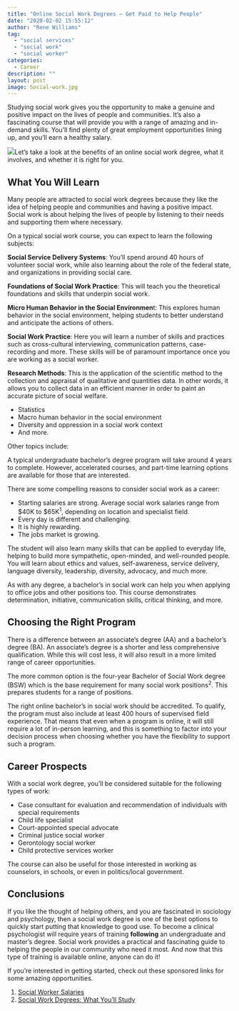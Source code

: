 ```yaml
---
title: "Online Social Work Degrees – Get Paid to Help People"
date: "2020-02-02 15:55:12"
author: "Rene Williams"
tag:
  - "social services"
  - "social work"
  - "social worker"
categories:
  - Career
description: ""
layout: post
image: Social-work.jpg
---
```


Studying social work gives you the opportunity to make a genuine and positive impact on the lives of people and communities. It’s also a fascinating course that will provide you with a range of amazing and in-demand skills. You’ll find plenty of great employment opportunities lining up, and you’ll earn a healthy salary.

![](/posts/Social-work-1024x681.jpg)Let’s take a look at the benefits of an online social work degree, what it involves, and whether it is right for you.

## What You Will Learn

Many people are attracted to social work degrees because they like the idea of helping people and communities and having a positive impact. Social work is about helping the lives of people by listening to their needs and supporting them where necessary.

On a typical social work course, you can expect to learn the following subjects:

**Social Service Delivery Systems**: You’ll spend around 40 hours of volunteer social work, while also learning about the role of the federal state, and organizations in providing social care.

**Foundations of Social Work Practice**: This will teach you the theoretical foundations and skills that underpin social work.

**Micro Human Behavior in the Social Environmen**t: This explores human behavior in the social environment, helping students to better understand and anticipate the actions of others.

**Social Work Practice**: Here you will learn a number of skills and practices such as cross-cultural interviewing, communication patterns, case-recording and more. These skills will be of paramount importance once you are working as a social worker.

**Research Methods**: This is the application of the scientific method to the collection and appraisal of qualitative and quantities data. In other words, it allows you to collect data in an efficient manner in order to paint an accurate picture of social welfare.

- Statistics
- Macro human behavior in the social environment
- Diversity and oppression in a social work context
- And more.

Other topics include:

A typical undergraduate bachelor’s degree program will take around 4 years to complete. However, accelerated courses, and part-time learning options are available for those that are interested.

There are some compelling reasons to consider social work as a career:

- Starting salaries are strong. Average social work salaries range from $40K to $65K<sup>1</sup>, depending on location and specialist field.
- Every day is different and challenging.
- It is highly rewarding.
- The jobs market is growing.

The student will also learn many skills that can be applied to everyday life, helping to build more sympathetic, open-minded, and well-rounded people. You will learn about ethics and values, self-awareness, service delivery, language diversity, leadership, diversity, advocacy, and much more.

As with any degree, a bachelor’s in social work can help you when applying to office jobs and other positions too. This course demonstrates determination, initiative, communication skills, critical thinking, and more.

## Choosing the Right Program

There is a difference between an associate’s degree (AA) and a bachelor’s degree (BA). An associate’s degree is a shorter and less comprehensive qualification. While this will cost less, it will also result in a more limited range of career opportunities.

The more common option is the four-year Bachelor of Social Work degree (BSW) which is the base requirement for many social work positions<sup>2</sup>. This prepares students for a range of positions.

The right online bachelor’s in social work should be accredited. To qualify, the program must also include at least 400 hours of supervised field experience. That means that even when a program is online, it will still require a lot of in-person learning, and this is something to factor into your decision process when choosing whether you have the flexibility to support such a program.

## Career Prospects

With a social work degree, you’ll be considered suitable for the following types of work:

- Case consultant for evaluation and recommendation of individuals with special requirements
- Child life specialist
- Court-appointed special advocate
- Criminal justice social worker
- Gerontology social worker
- Child protective services worker

The course can also be useful for those interested in working as counselors, in schools, or even in politics/local government.

## Conclusions

If you like the thought of helping others, and you are fascinated in sociology and psychology, then a social work degree is one of the best options to quickly start putting that knowledge to good use. To become a clinical psychologist will require years of training **following** an undergraduate and master’s degree. Social work provides a practical and fascinating guide to helping the people in our community who need it most. And now that this type of training is available online, anyone can do it!

If you’re interested in getting started, check out these sponsored links for some amazing opportunities.

1. [Social Worker Salaries](https://www.humanservicesedu.org/social-work-salaries.html)
2. [Social Work Degrees: What You’ll Study](https://www.allpsychologyschools.com/social-work/degrees/)

